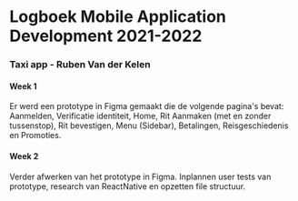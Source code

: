 # Logboek Mobile Application Development 2021-2022
### Taxi app - Ruben Van der Kelen

#### Week 1
Er werd een prototype in Figma gemaakt die de volgende pagina's bevat: Aanmelden, Verificatie identiteit, Home, Rit Aanmaken (met en zonder tussenstop), Rit bevestigen, Menu (Sidebar), Betalingen, Reisgeschiedenis en Promoties.

#### Week 2
Verder afwerken van het prototype in Figma.
Inplannen user tests van prototype, research van ReactNative en opzetten file structuur.
